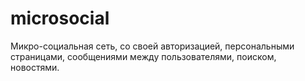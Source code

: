 microsocial
===========

Микро-социальная сеть, со своей авторизацией, персональными страницами, сообщениями между пользователями, поиском, новостями.
